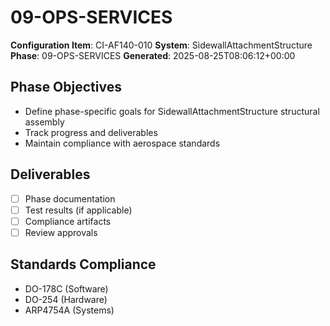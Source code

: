 # 09-OPS-SERVICES

**Configuration Item**: CI-AF140-010
**System**: SidewallAttachmentStructure
**Phase**: 09-OPS-SERVICES
**Generated**: 2025-08-25T08:06:12+00:00

## Phase Objectives
- Define phase-specific goals for SidewallAttachmentStructure structural assembly
- Track progress and deliverables
- Maintain compliance with aerospace standards

## Deliverables
- [ ] Phase documentation
- [ ] Test results (if applicable)
- [ ] Compliance artifacts
- [ ] Review approvals

## Standards Compliance
- DO-178C (Software)
- DO-254 (Hardware)
- ARP4754A (Systems)

